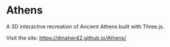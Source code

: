 # Athens

A 3D interactive recreation of Ancient Athens built with Three.js.

Visit the site: https://dmaher42.github.io/Athens/
